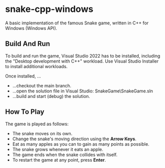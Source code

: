 # snake-cpp-windows
A basic implementation of the famous Snake game, written in C++ for Windows (Windows API).

## Build And Run
To build and run the game, Visual Studio 2022 has to be installed, including the "Desktop development with C++" workload. Use Visual Studio Installer to install additional workloads.

Once installed, ...
* ...checkout the main branch.
* ...open the solution file in Visual Studio: SnakeGame\SnakeGame.sln
* ...build and start (debug) the solution.

## How To Play
The game is played as follows:
* The snake moves on its own.
* Change the snake's moving direction using the **Arrow Keys**.
* Eat as many apples as you can to gain as many points as possible.
* The snake grows whenever it eats an apple.
* The game ends when the snake collides with itself.
* To restart the game at any point, press **Enter**.